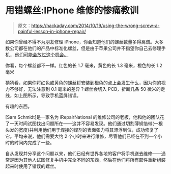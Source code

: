 # 用错螺丝:IPhone 维修的惨痛教训

> 原文：<https://hackaday.com/2014/10/19/using-the-wrong-screw-a-painful-lesson-in-iphone-repair/>

如果你曾经不得不为朋友修理 iPhone，你会知道他们的螺丝数量多得离谱。大多数公司都在他们的产品中标准化螺丝，但是由于苹果公司并不指望你自己去修理手机… [他们可能会放过这个机会。](http://blog.irepairnational.com/2014/09/30/iphone-5s-blue-screen-bootloop-restore-error-14-or-error-9/#comments)

你看，每个螺丝都不一样。红色的长 1.7 毫米，黄色的长 1.3 毫米，橙色的长 1.2 毫米

猜猜看，如果你将红色或黄色的螺丝钉安装到橙色的点上会发生什么，因为你的视力不够好，无法注意到 0.1 毫米的差异？螺丝会切入 PCB，折断几条 50 微米的走线，如上图所示，导致手机蓝屏错误。

有趣的东西。

[Sam Schmidt]是一家名为 iRepairNational 的维修公司的老板，他和他的团队花了一天时间试图找出问题所在——这并不容易发现。他们通过切割薄铜箔带(一根头发的宽度)并利用他们用于焊接的焊剂的表面张力将其漂浮到位，成功修复了它。平均来说，他们需要大约 2 个小时来进行维修，尽管他们已经在不到一个小时的时间内完成了一些。

自从发现并分享这个问题以来，他们已经有世界各地的客户将手机送去维修——通常是因为其他人试图修复手机中完全不同的东西，然后在他们将所有部件重新组装起来时使用了错误的螺丝。